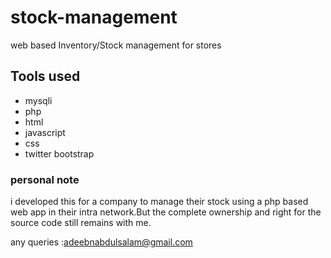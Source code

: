 # stock-management
web based Inventory/Stock management for stores

## Tools used
* mysqli
* php
* html
* javascript
* css
* twitter bootstrap

### personal note
i developed this for a company to manage their stock using a php based web app in their intra network.But the complete ownership and right for the source code still remains with me.

any queries :adeebnabdulsalam@gmail.com
